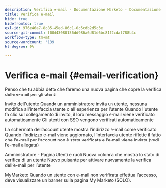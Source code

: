 ```yaml
---
description: Verifica e-mail - Documentazione Marketo - Documentazione del prodotto
title: Verifica e-mail
hide: true
hidefromtoc: true
exl-id: 976e46a7-8c85-45ed-86c1-0c5cdb2d5c3e
source-git-commit: f00d43080136dd986a6d81d6bc8102cdaf788b4c
workflow-type: tm+mt
source-wordcount: '139'
ht-degree: 0%

---
```


# Verifica e-mail {#email-verification}

Penso che tu abbia detto che faremo una nuova pagina che copre la verifica delle e-mail per gli utenti

Invito dell&#39;utente Quando un amministratore invita un utente, nessuna modifica all&#39;interfaccia utente o all&#39;esperienza per l&#39;utente Quando l&#39;utente fa clic sul collegamento di invito, il loro messaggio e-mail viene verificato automaticamente Gli utenti con SSO vengono verificati automaticamente

La schermata dell’account utente mostra l’indirizzo e-mail come verificato Quando l’indirizzo e-mail viene aggiornato, l’interfaccia utente riflette il fatto che l’e-mail per l’account non è stata verificata e l’e-mail viene inviata (vedi l’e-mail allegata)

Amministratore - Pagina Utenti e ruoli Nuova colonna che mostra lo stato di verifica di un utente Nuovo pulsante per attivare nuovamente la verifica dell’e-mail per l’utente

MyMarketo Quando un utente con e-mail non verificata effettua l’accesso, deve visualizzare un banner sulla pagina My Marketo (SOLO).
